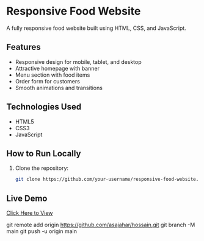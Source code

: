# Responsive Food Website

A fully responsive food website built using HTML, CSS, and JavaScript.

## Features
- Responsive design for mobile, tablet, and desktop
- Attractive homepage with banner
- Menu section with food items
- Order form for customers
- Smooth animations and transitions

## Technologies Used
- HTML5
- CSS3
- JavaScript

## How to Run Locally
1. Clone the repository:
   ```bash
   git clone https://github.com/your-username/responsive-food-website.git
## Live Demo
[Click Here to View](https://asajahar.github.io/responsive-food-website/)


git remote add origin https://github.com/asajahar/hossain.git
git branch -M main
git push -u origin main
